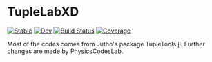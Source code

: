 # TupleLabXD

[![Stable](https://img.shields.io/badge/docs-stable-blue.svg)](https://PhysicsCodesLab.github.io/TupleLabXD.jl/stable/)
[![Dev](https://img.shields.io/badge/docs-dev-blue.svg)](https://PhysicsCodesLab.github.io/TupleLabXD.jl/dev/)
[![Build Status](https://github.com/PhysicsCodesLab/TupleLabXD.jl/workflows/CI/badge.svg)](https://github.com/PhysicsCodesLab/TupleLabXD.jl/actions)
[![Coverage](https://codecov.io/gh/PhysicsCodesLab/TupleLabXD.jl/branch/master/graph/badge.svg)](https://codecov.io/gh/PhysicsCodesLab/TupleLabXD.jl)

Most of the codes comes from Jutho's package TupleTools.jl. Further changes are made by PhysicsCodesLab.

